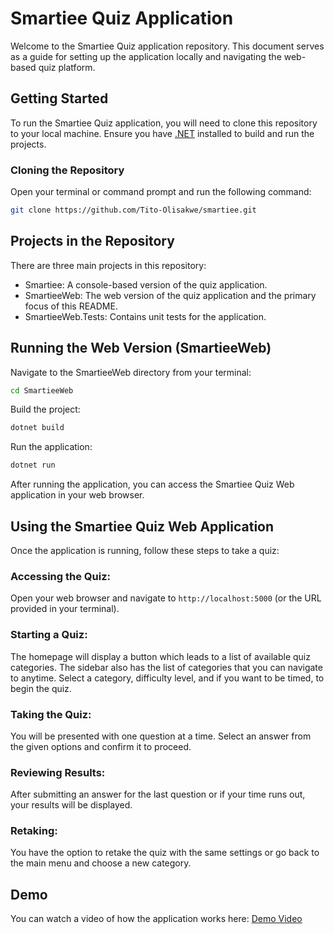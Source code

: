 # Smartiee Quiz Application

Welcome to the Smartiee Quiz application repository. This document serves as a guide for setting up the application locally and navigating the web-based quiz platform.

## Getting Started

To run the Smartiee Quiz application, you will need to clone this repository to your local machine. Ensure you have [.NET](https://dotnet.microsoft.com/download) installed to build and run the projects.

### Cloning the Repository

Open your terminal or command prompt and run the following command:

```bash
git clone https://github.com/Tito-Olisakwe/smartiee.git
```

## Projects in the Repository

There are three main projects in this repository:

- Smartiee: A console-based version of the quiz application.
- SmartieeWeb: The web version of the quiz application and the primary focus of this README.
- SmartieeWeb.Tests: Contains unit tests for the application.

## Running the Web Version (SmartieeWeb)

Navigate to the SmartieeWeb directory from your terminal:

```bash
cd SmartieeWeb
```

Build the project:

```bash
dotnet build
```

Run the application:

```bash
dotnet run
```

After running the application, you can access the Smartiee Quiz Web application in your web browser.

## Using the Smartiee Quiz Web Application

Once the application is running, follow these steps to take a quiz:

### Accessing the Quiz:

Open your web browser and navigate to `http://localhost:5000` (or the URL provided in your terminal).

### Starting a Quiz:

The homepage will display a button which leads to a list of available quiz categories. The sidebar also has the list of categories that you can navigate to anytime. Select a category, difficulty level, and if you want to be timed, to begin the quiz.

### Taking the Quiz:

You will be presented with one question at a time. Select an answer from the given options and confirm it to proceed.

### Reviewing Results:

After submitting an answer for the last question or if your time runs out, your results will be displayed.

### Retaking:

You have the option to retake the quiz with the same settings or go back to the main menu and choose a new category.


## Demo

You can watch a video of how the application works here: [Demo Video](https://youtu.be/ZaPI2jCezPk)

